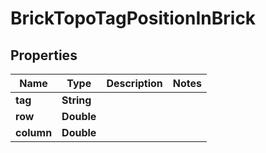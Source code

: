

# BrickTopoTagPositionInBrick


## Properties

Name | Type | Description | Notes
------------ | ------------- | ------------- | -------------
**tag** | **String** |  | 
**row** | **Double** |  | 
**column** | **Double** |  | 



